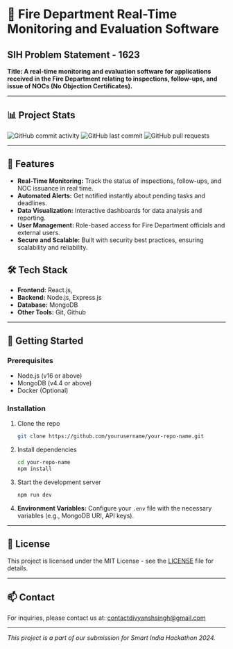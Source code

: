 # 🚒 Fire Department Real-Time Monitoring and Evaluation Software

## SIH Problem Statement - 1623

**Title: A real-time monitoring and evaluation software for applications received in the Fire Department relating to inspections, follow-ups, and issue of NOCs (No Objection Certificates).**

---

## 📊 Project Stats

![GitHub commit activity](https://img.shields.io/github/commit-activity/m/divyanshxcode/FireDeptWebApp)
![GitHub last commit](https://img.shields.io/github/last-commit/divyanshxcode/FireDeptWebApp)
![GitHub pull requests](https://img.shields.io/github/issues-pr/divyanshxcode/FireDeptWebApp)

---


## 🌟 Features

- **Real-Time Monitoring:** Track the status of inspections, follow-ups, and NOC issuance in real time.
- **Automated Alerts:** Get notified instantly about pending tasks and deadlines.
- **Data Visualization:** Interactive dashboards for data analysis and reporting.
- **User Management:** Role-based access for Fire Department officials and external users.
- **Secure and Scalable:** Built with security best practices, ensuring scalability and reliability.

## 🛠️ Tech Stack

- **Frontend:** React.js, 
- **Backend:** Node.js, Express.js
- **Database:** MongoDB
- **Other Tools:** Git, Github

---

## 🚀 Getting Started

### Prerequisites

- Node.js (v16 or above)
- MongoDB (v4.4 or above)
- Docker (Optional)

### Installation

1. Clone the repo
    ```bash
    git clone https://github.com/yourusername/your-repo-name.git
    ```
2. Install dependencies
    ```bash
    cd your-repo-name
    npm install
    ```
3. Start the development server
    ```bash
    npm run dev
    ```

4. **Environment Variables:** Configure your `.env` file with the necessary variables (e.g., MongoDB URI, API keys).
---

## 📝 License

This project is licensed under the MIT License - see the [LICENSE](./LICENSE) file for details.

---

## 📫 Contact

For inquiries, please contact us at: [contactdivyanshsingh@gmail.com](mailto:contactdivyanshsingh.com)

---

_This project is a part of our submission for Smart India Hackathon 2024._

